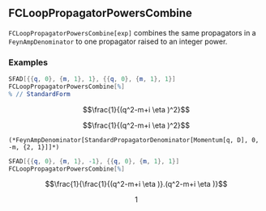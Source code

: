 ##  FCLoopPropagatorPowersCombine 

`FCLoopPropagatorPowersCombine[exp]` combines the same propagators in a `FeynAmpDenominator` to one propagator raised to an integer power.

###  Examples 

```mathematica
SFAD[{{q, 0}, {m, 1}, 1}, {{q, 0}, {m, 1}, 1}]
FCLoopPropagatorPowersCombine[%]
% // StandardForm
```

$$\frac{1}{(q^2-m+i \eta )^2}$$

$$\frac{1}{(q^2-m+i \eta )^2}$$

```
(*FeynAmpDenominator[StandardPropagatorDenominator[Momentum[q, D], 0, -m, {2, 1}]]*)
```

```mathematica
SFAD[{{q, 0}, {m, 1}, -1}, {{q, 0}, {m, 1}, 1}]
FCLoopPropagatorPowersCombine[%]
```

$$\frac{1}{\frac{1}{(q^2-m+i \eta )}.(q^2-m+i \eta )}$$

$$1$$